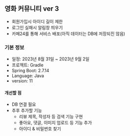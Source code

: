 ## 영화 커뮤니티 ver 3
* 회원가입시 아이디 길이 제한
* 로그인 실패시 알림창 띄우기
* 카페24를 통해 서비스 배포(아직 데이터는 DB에 저장되진 않음)

### 기본 정보
* 일정: 2023년 8월 31일 ~ 2023년 9월 2일
* 프로젝트: Gradle
* Spring Boot: 2.7.14
* Language: Java
* version: 11

#### 개선할 점
* DB 연결 필요
* 추후 추가할 기능
  * 리뷰 제목, 작성자 등 검색 기능 구현
  * 좋아요, 댓글, 이미지 업로드 등 기능 추가
  * 아이디 & 비밀번호 찾기